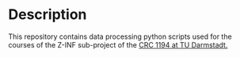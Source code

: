 # Description  

This repository contains data processing python scripts used for the courses of the Z-INF sub-project of the [CRC 1194 at TU Darmstadt.](https://www.sfb1194.tu-darmstadt.de/sfb_1194/index.en.jsp)
